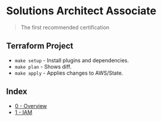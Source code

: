 # Solutions Architect Associate
> The first recommended certification

## Terraform Project

* `make setup` - Install plugins and dependencies.
* `make plan` - Shows diff.
* `make apply` - Applies changes to AWS/State.

## Index

* [0 - Overview](topics/00_OVERVIEW.md)
* [1 - IAM](topics/01_IAM.md)
